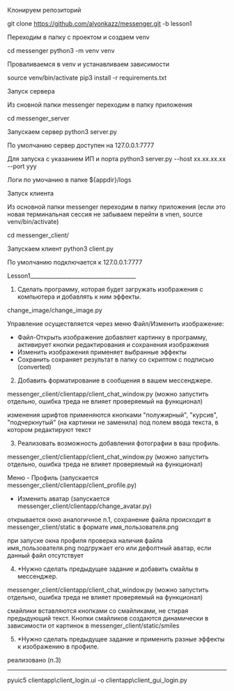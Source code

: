 Клонируем репозиторий 

git clone https://github.com/alyonkazz/messenger.git -b lesson1

Переходим в папку с проектом и создаем venv

cd messenger 
python3 -m  venv venv

Проваливаемся в venv и устанавливаем зависимости 

source venv/bin/activate
pip3  install -r requirements.txt


Запуск сервера 

Из сновной папки messenger переходим в папку приложения 

cd messenger_server

Запускаем сервер 
python3 server.py

По умолчанию сервер доступен на 127.0.0.1:7777

Для запуска с указанием ИП и порта 
python3 server.py --host xx.xx.xx.xx --port yyy

Логи по умочанию в папке ${appdir}/logs


Запуск клиента 

Из основной папки messenger переходим в папку приложения (если это новая терминальная сессия не забываем перейти в vnen, source venv/bin/activate)

cd messenger_client/

Запускаем клиент 
python3 client.py

По умолчанию подключается к 127.0.0.1:7777


Lesson1______________________________________

1. Сделать программу, которая будет загружать изображения с компьютера и добавлять к ним эффекты.

change_image/change_image.py

Управление осуществляется через меню Файл/Изменить изображение:
  - Файл-Открыть изображение добавляет картинку в программу, активирует кнопки редактирования и сохранения изображения
  - Изменить изображения применяет выбранные эффекты
  - Сохранить сохраняет результат в папку со скриптом с подписью (converted)

2. Добавить форматирование в сообщения в вашем мессенджере.

messenger_client/clientapp/client_chat_window.py 
(можно запустить отдельно, ошибка треда не влияет проверяемый на функционал)

изменения шрифтов применяются кнопками "полужирный", "курсив", "подчеркнутый" (на картинки не заменила)
под полем ввода текста, в котором редактируют текст 

3. Реализовать возможность добавления фотографии в ваш профиль.

messenger_client/clientapp/client_chat_window.py 
(можно запустить отдельно, ошибка треда не влияет проверяемый на функционал)

Меню - Профиль (запускается messenger_client/clientapp/client_profile.py)
- Изменить аватар (запускается messenger_client/clientapp/change_avatar.py)

открывается окно аналогичное п.1, 
сохранение файла происходит в messenger_client/static  в формате имя_пользователя.png

при запуске окна профиля проверка наличия файла имя_пользователя.png подгружает его или
дефолтный аватар, если данный файл отсутствует

4. *Нужно сделать предыдущее задание и добавить смайлы в мессенджер.

messenger_client/clientapp/client_chat_window.py 
(можно запустить отдельно, ошибка треда не влияет проверяемый на функционал)

смайлики вставляются кнопками со смайликами, не стирая предыдующий текст.
Кнопки смайликов создаются динамически в зависимости от картинок в messenger_client/static/smiles

5. *Нужно сделать предыдущее задание и применить разные эффекты к изображению в профиле.

реализовано (п.3)

______________________________________
pyuic5 clientapp\client_login.ui -o clientapp\client_gui_login.py
